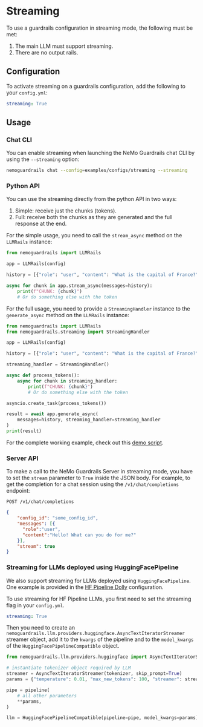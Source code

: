 # Streaming

To use a guardrails configuration in streaming mode, the following must be met:

1. The main LLM must support streaming.
2. There are no output rails.

## Configuration

To activate streaming on a guardrails configuration, add the following to your `config.yml`:

```yaml
streaming: True
```

## Usage

### Chat CLI

You can enable streaming when launching the NeMo Guardrails chat CLI by using the `--streaming` option:

```bash
nemoguardrails chat --config=examples/configs/streaming --streaming
```

### Python API

You can use the streaming directly from the python API in two ways:
1. Simple: receive just the chunks (tokens).
2. Full: receive both the chunks as they are generated and the full response at the end.

For the simple usage, you need to call the `stream_async` method on the `LLMRails` instance:

```python
from nemoguardrails import LLMRails

app = LLMRails(config)

history = [{"role": "user", "content": "What is the capital of France?"}]

async for chunk in app.stream_async(messages=history):
    print(f"CHUNK: {chunk}")
    # Or do something else with the token
```

For the full usage, you need to provide a `StreamingHandler` instance to the `generate_async` method on the `LLMRails` instance:

```python
from nemoguardrails import LLMRails
from nemoguardrails.streaming import StreamingHandler

app = LLMRails(config)

history = [{"role": "user", "content": "What is the capital of France?"}]

streaming_handler = StreamingHandler()

async def process_tokens():
    async for chunk in streaming_handler:
        print(f"CHUNK: {chunk}")
        # Or do something else with the token

asyncio.create_task(process_tokens())

result = await app.generate_async(
    messages=history, streaming_handler=streaming_handler
)
print(result)
```

For the complete working example, check out this [demo script](https://github.com/NVIDIA/NeMo-Guardrails/tree/develop/examples/scripts/demo_streaming.py).

### Server API

To make a call to the NeMo Guardrails Server in streaming mode, you have to set the `stream` parameter to `True` inside the JSON body. For example, to get the completion for a chat session using the `/v1/chat/completions` endpoint:
```
POST /v1/chat/completions
```
```json
{
    "config_id": "some_config_id",
    "messages": [{
      "role":"user",
      "content":"Hello! What can you do for me?"
    }],
    "stream": true
}
```

### Streaming for LLMs deployed using HuggingFacePipeline

We also support streaming for LLMs deployed using `HuggingFacePipeline`.
One example is provided in the [HF Pipeline Dolly](https://github.com/NVIDIA/NeMo-Guardrails/tree/develop/examples/configs/llm/hf_pipeline_dolly/README.md) configuration.

To use streaming for HF Pipeline LLMs, you first need to set the streaming flag in your `config.yml`.

```yaml
streaming: True
```

Then you need to create an `nemoguardrails.llm.providers.huggingface.AsyncTextIteratorStreamer` streamer object,
add it to the `kwargs` of the pipeline and to the `model_kwargs` of the `HuggingFacePipelineCompatible` object.

```python
from nemoguardrails.llm.providers.huggingface import AsyncTextIteratorStreamer

# instantiate tokenizer object required by LLM
streamer = AsyncTextIteratorStreamer(tokenizer, skip_prompt=True)
params = {"temperature": 0.01, "max_new_tokens": 100, "streamer": streamer}

pipe = pipeline(
    # all other parameters
    **params,
)

llm = HuggingFacePipelineCompatible(pipeline=pipe, model_kwargs=params)
```
